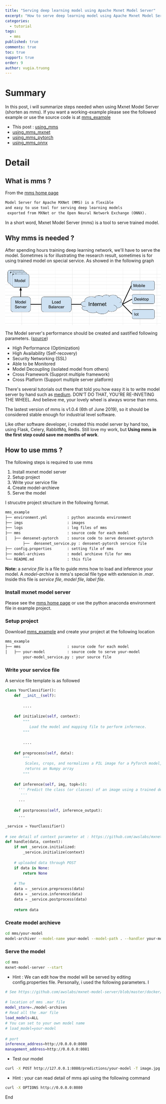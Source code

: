 ```yaml
---
title: "Serving deep learning model using Apache Mxnet Model Server"
excerpt: "How to serve deep learning model using Apache Mxnet Model Server (mms)."
categories:
  - tutorial
tags:
  - mms
published: true
comments: true
toc: true
support: true
order: 9
author: vugia.truong
---
```


# Summary

In this post, i will summarize steps needed when using Mxnet Model Server (shorten as mms). If you want a working-example please see the followed example or use the source code is at [mms_example](https://github.com/gachiemchiep/mms_example)

* This post : [using_mms](/tutorial/using_mms)
* [using_mms_mxnet](/tutorial/using_mms_mxnet)
* [using_mms_pytorch](/tutorial/using_mms_pytorch)
* [using_mms_onnx](/tutorial/using_mms_oonx)

# Detail

## What is mms ?

From the [mms home page](https://github.com/awslabs/mxnet-model-server)

```txt
Model Server for Apache MXNet (MMS) is a flexible 
and easy to use tool for serving deep learning models
 exported from MXNet or the Open Neural Network Exchange (ONNX).
```

In a short word, Mxnet Model Server (mms) is a tool to serve trained model.

## Why mms is needed ?

After spending hours training deep learning network, we'll have to serve the model. 
Sometimes is for illustrating the research result, sometimes is for using trained model on special service. As showed in the following graph

![model server](/assets/images/2019/mms_1.png)

The Model server's performance should be created and sastified following parameters. ([source](https://www.slideshare.net/AmazonWebServices/model-serving-for-deep-learning-with-mxnet-model-server))

* High Performance (Optimization)
* High Availability (Self-recovery)
* Security Networking (SSL)
* Able to be Monitored
* Model Decoupling (isolated model from others)
* Cross Framework (Supprot multiple framework)
* Cross Platform (Support multiple server platform)

There's several tutorials out there that told you how easy it is to write model server by hand such as [medium](https://medium.com/datadriveninvestor/deploy-your-pytorch-model-to-production-f69460192217). DON'T DO THAT, YOU'RE RE-INVETING THE WHEEL. And believe me, your lovely wheel is always worse than mms.

The lastest version of mms is v1.0.4 (6th of June 2019), so it should be considered stable enough for industrial level software.

Like other software developer, i created this model server by hand too, using Flask, Celery, RabbitMq, Redis. Still love my work, but **Using mms in the first step could save me months of work**.

## How to use mms ?

The following steps is required to use mms

1. Install mxnet model server
2. Setup project
3. Write your service file
4. Create model-archieve
5. Serve the model

I strucutre project structure in the following format.

```bash
mms_example
├── environment.yml         : python anaconda environment
├── imgs                    : images
├── logs                    : log files of mms
├── mms                     : source code for each model
│   ├── densenet-pytorch    : source code to serve densenet-pytorch
        ├──  densenet_service.py : densenet-pytorch service file 
├── config.properties       : setting file of mms
├── model-archives          : model archieve file for mms
└── README.md               : this file
```

**Note:** a *service file* is a file to guide mms how to load and inference your model. A *model-archive* is mms's special file type with extension in *.mar*. Inside this file is *service file*, *model file*, *label file*.

### Install mxnet model server

Please see the [mms home page](https://github.com/awslabs/mxnet-model-server) or use the python anaconda environment file in example project.

### Setup project

Download [mms_example](https://github.com/gachiemchiep/mms_example) and create your project at the following location

```bash
mms_example
├── mms                     : source code for each model
│   ├── your-model          : source code to serve your-model
        your-model_service.py : your source file
```

### Write your service file

A service file template is as followed

```python
class YourClassifier():
    def __init__(self):

        ....

    def initialize(self, context):
        """
           Load the model and mapping file to perform infernece.
        """

        ....

    def preprocess(self, data):
        """
         Scales, crops, and normalizes a PIL image for a PyTorch model,
         returns an Numpy array
        """

    def inference(self, img, topk=5):
      ''' Predict the class (or classes) of an image using a trained deep learning model.
       '''
      ...

    def postprocess(self, inference_output):
      ...

_service = YourClassifier()

# see detail of context parameter at : https://github.com/awslabs/mxnet-model-server/blob/2d400f9c83638b794b6fa3de625712a0868baf59/mms/context.py
def handle(data, context):
    if not _service.initialized:
        _service.initialize(context)

    # uploaded data through POST 
    if data is None:
        return None

    # The 
    data = _service.preprocess(data)
    data = _service.inference(data)
    data = _service.postprocess(data)

    return data


```

### Create model archieve

```bash
cd mms/your-model 
model-archiver --model-name your-model --model-path . --handler your-model_service:handle --export-path ../../model-archives
```

### Serve the model

```bash
cd mms
mxnet-model-server --start
```

* Hint : We can edit how the model will be served by editing config.properties file. Personally, i used the following parameters. I 

```bash
# See https://github.com/awslabs/mxnet-model-server/blob/master/docker/advanced_settings.md

# location of mms .mar file
model_store=./model-archives
# Read all the .mar file
load_models=ALL
# You can set to your own model name
# load_model=your-model

# port
inference_address=http://0.0.0.0:8080
management_address=http://0.0.0.0:8081
```

* Test our model

```bash
curl -X POST http://127.0.0.1:8080/predictions/your-model -T image.jpg
```

* Hint : your can read detail of mms api using the following command

```bash
curl -X OPTIONS http://0.0.0.0:8080
```

End
